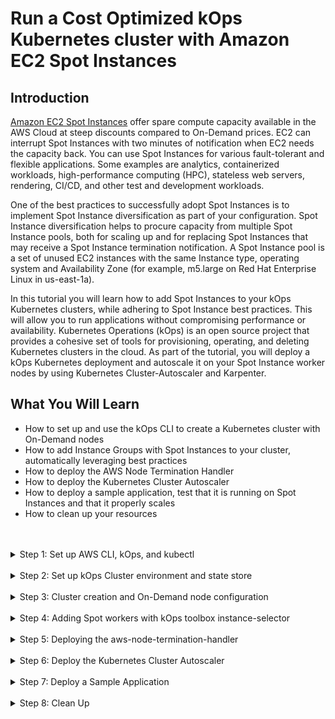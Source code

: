 # Run a Cost Optimized kOps Kubernetes cluster with Amazon EC2 Spot Instances

## Introduction

[Amazon EC2 Spot Instances](https://aws.amazon.com/ec2/spot/) offer spare compute capacity available in the AWS Cloud at steep discounts compared to On-Demand prices. EC2 can interrupt Spot Instances with two minutes of notification when EC2 needs the capacity back. You can use Spot Instances for various fault-tolerant and flexible applications. Some examples are analytics, containerized workloads, high-performance computing (HPC), stateless web servers, rendering, CI/CD, and other test and development workloads.

One of the best practices to successfully adopt Spot Instances is to implement Spot Instance diversification as part of your configuration. Spot Instance diversification helps to procure capacity from multiple Spot Instance pools, both for scaling up and for replacing Spot Instances that may receive a Spot Instance termination notification. A Spot Instance pool is a set of unused EC2 instances with the same Instance type, operating system and Availability Zone (for example, m5.large on Red Hat Enterprise Linux in us-east-1a).

In this tutorial you will learn how to add Spot Instances to your kOps Kubernetes clusters, while adhering to Spot Instance best practices. This will allow you to run applications without compromising performance or availability. Kubernetes Operations (kOps) is an open source project that provides a cohesive set of tools for provisioning, operating, and deleting Kubernetes clusters in the cloud. As part of the tutorial, you will deploy a kOps Kubernetes deployment and autoscale it on your Spot Instance worker nodes by using Kubernetes Cluster-Autoscaler and Karpenter.

## What You Will Learn

- How to set up and use the kOps CLI to create a Kubernetes cluster with On-Demand nodes
- How to add Instance Groups with Spot Instances to your cluster, automatically leveraging best practices
- How to deploy the AWS Node Termination Handler
- How to deploy the Kubernetes Cluster Autoscaler
- How to deploy a sample application, test that it is running on Spot Instances and that it properly scales
- How to clean up your resources
<br/>
<br/>

<details>
  <summary>Step 1: Set up AWS CLI, kOps, and kubectl</summary>
<br/>

In this step you will install all the dependencies that you will need during the tutorial.
<br/>

1. Install version 2 of the AWS CLI by running the following commands — if you’re using Linux — or follow the instructions in the [AWS CLI installation guide](https://docs.aws.amazon.com/cli/latest/userguide/install-cliv2.html) for different operating systems.

   ```bash
   curl "https://awscli.amazonaws.com/awscli-exe-linux-x86_64.zip" -o "awscliv2.zip"
   unzip awscliv2.zip
   sudo ./aws/install
   ```

2. kOps requires that you have AWS credentials configured in your environment. The `aws configure` command is the fastest way to set up your AWS CLI installation for general use. Run the command and follow the prompts. You can use Administrator IAM policy, but if you want to limit the permissions required by kOps, the minimum required IAM privileges you will need are:

- AmazonEC2FullAccess
- AmazonRoute53FullAccess
- AmazonS3FullAccess
- IAMFullAccess
- AmazonVPCFullAccess
- Events:
  - DeleteRule
  - ListRules
  - ListTargetsByRule
  - ListTagsForResource
  - PutEvents
  - PutRule
  - PutTargets
  - RemoveTargets
  - TagResource
- SQS:
  - CreateQueue
  - DeleteQueue
  - GetQueueAtttributes   
  - ListQueues
  - ListQueueTags 

3. [Install kOps](https://kops.sigs.k8s.io/getting_started/install/) in your environment. You can also follow this guide to install kOps for other architectures and platforms. At the time of writing, the latest version of kOps is v1.23.1

    ```bash
    export KOPS_VERSION=v1.23.1
    curl -LO https://github.com/kubernetes/kops/releases/download/${KOPS_VERSION}/kops-linux-amd64
    chmod +x kops-linux-amd64
    sudo mv kops-linux-amd64 /usr/local/bin/kops
    kops version
    ```

4. Install Kubectl. You can also follow [this guide](https://kubernetes.io/docs/tasks/tools/install-kubectl/) for other architectures and platforms. You should use the same major kubectl version as the kOps version selected.

    ```bash
    export KUBECTL_VERSION=v1.23.6
    sudo curl --silent --location -o /usr/local/bin/kubectl https://storage.googleapis.com/kubernetes-release/release/${KUBECTL_VERSION}/bin/linux/amd64/kubectl
    sudo chmod +x /usr/local/bin/kubectl
    kubectl version
    ```

5. In addition to kOps and kubectl, install [yq](https://github.com/mikefarah/yq/), a portable command-line YAML processor. You can follow yq [installation instructions](https://mikefarah.gitbook.io/yq/) for your system. On Cloud9 and Linux, you can install yq with the command on the right. The command requires that Go tools are installed in your environment. You can run  `go version` to check if Go is already installed in your environment; if it is not, [install go tools](https://golang.org/doc/install#install) before proceeding with this step.

    ```bash
    GO111MODULE=on go get github.com/mikefarah/yq ; export PATH=$PATH:~/go/bin
    ```
</details>

<br/>

<details>
  <summary>Step 2: Set up kOps Cluster environment and state store</summary>
<br/>

In this step you will configure some of the environment variables that will be used to set up your environment, and create and configure the S3 bucket that kOps will use as [states store](https://kops.sigs.k8s.io/state/).


1. Export environment variables according to the following requirements:
    - The name of your cluster will be **“spot-kops-cluster”**. To reduce the dependencies on other services, in this tutorial you will create your cluster using [Gossip DNS](https://kops.sigs.k8s.io/gossip/), hence the cluster domain will be **k8s.local** and the fully qualified name of the cluster **spot-kops-cluster.k8s.local**.
    - You will also create an S3 bucket where kOps configuration and the cluster's state will be stored. You will use [uuidgen](https://man7.org/linux/man-pages/man1/uuidgen.1.html) to generate a [unique S3 bucket name](https://docs.aws.amazon.com/AmazonS3/latest/dev/UsingBucket.html).
    - In the above command, you will set the environment variables that will be used across the rest of the session.

    ```bash
    export NAME=spot-kops-cluster.k8s.local
    export KOPS_STATE_PREFIX=spot-kops-$(uuidgen)
    export KOPS_STATE_STORE=s3://${KOPS_STATE_PREFIX}
    ```

2. Additionally you will set a few other environment variables that define the region and availability zones where your cluster will be deployed. In this tutorial, the region will be “us-east-1”, you can change this and point it to the region where you would prefer running your cluster.

    ```bash
    export AWS_REGION=us-east-1
    export AWS_REGION_AZS=$(aws ec2 describe-availability-zones \
    --region ${AWS_REGION} \
    --query 'AvailabilityZones[0:3].ZoneName' \
    --output text | \
    sed 's/\t/,/g')
    ```

3. Now that you have the name of your cluster and S3 State Store bucket defined, let's create the S3 bucket.

    ```bash
    aws s3api create-bucket \
    --bucket ${KOPS_STATE_PREFIX} \
    --region ${AWS_REGION} 
    ```

4. Once the bucket has been created, you can apply one of kOps best practices by enabling S3 Versioning on the bucket. S3 is acting as the state store, and by enabling versioning on the bucket you will be able to recover your cluster back to a previous state and configuration.

    ```bash
    aws s3api put-bucket-versioning \
    --bucket ${KOPS_STATE_PREFIX} \
    --region ${AWS_REGION} \
    --versioning-configuration Status=Enabled
    ```
</details>

<br/>

<details>
  <summary>Step 3: Cluster creation and On-Demand node configuration</summary>
<br/>

In this step you will create the cluster control plane and a kOps InstanceGroup with OnDemand instances. You will also add some labels to the group, so that you can place pods accordingly later on.

1. It is now time to create the cluster. You will build a [Highly Available (HA)](https://kops.sigs.k8s.io/operations/high_availability/) cluster using m5.large instances for the [kubernetes masters](https://kubernetes.io/docs/concepts/) spread across three Availability Zones. Additionally you will create an InstanceGroup with two t3.large OnDemand worker nodes, that you will use to demonstrate how you can configure your applications to run on Spot or OnDemand Instances, depending on the type of workflow.

    ```bash
    kops create cluster \
    --name ${NAME} \
    --state ${KOPS_STATE_STORE} \
    --cloud aws \
    --master-size m5.large \
    --master-count 3 \
    --master-zones ${AWS_REGION_AZS} \
    --zones ${AWS_REGION_AZS} \
    --node-size t3.large \
    --node-count 2 \
    --dns private 
    ```

2. Great! The output of the previous command displays all the resources that will be created. You can check that the cluster configuration has been written to the kOps state S3 bucket. The following command should showcase the cluster state, and yield and an output similar to the following one:

    ```bash
    aws s3 ls --recursive ${KOPS_STATE_STORE}
    ```

    ```bash
    2022-05-11 00:08:21          0 spot-kops-cluster.k8s.local/clusteraddons/default
    2022-05-11 00:08:21       1723 spot-kops-cluster.k8s.local/config
    2022-05-11 00:08:21        454 spot-kops-cluster.k8s.local/instancegroup/master-us-east-1a
    2022-05-11 00:08:21        454 spot-kops-cluster.k8s.local/instancegroup/master-us-east-1b
    2022-05-11 00:08:21        454 spot-kops-cluster.k8s.local/instancegroup/master-us-east-1c
    2022-05-11 00:08:21        450 spot-kops-cluster.k8s.local/instancegroup/nodes-us-east-1a
    2022-05-11 00:08:21        450 spot-kops-cluster.k8s.local/instancegroup/nodes-us-east-1b
    2022-05-11 00:08:21        450 spot-kops-cluster.k8s.local/instancegroup/nodes-us-east-1c
    ```

3. As for the two nodes in the InstanceGroup that you created, you should label those as OnDemand nodes by adding a lifecycle label. kOps created an instance group per AZ for your nodes, so you will apply the changes to each of them. To merge the new configuration attributes to the cluster nodes, you will use yq.

    ```bash
    for availability_zone in $(echo ${AWS_REGION_AZS} | sed 's/,/ /g')
    do
    NODEGROUP_NAME=nodes-${availability_zone}
    echo "Updating configuration for group ${NODEGROUP_NAME}"
    cat << EOF > ./nodes-extra-labels.yaml
    spec:
      nodeLabels:
        kops.k8s.io/lifecycle: OnDemand
    EOF
    kops get instancegroups --name ${NAME} ${NODEGROUP_NAME} -o yaml > ./${NODEGROUP_NAME}.yaml
    yq merge --overwrite --inplace ./${NODEGROUP_NAME}.yaml ./nodes-extra-labels.yaml
    aws s3 cp ${NODEGROUP_NAME}.yaml ${KOPS_STATE_STORE}/${NAME}/instancegroup/${NODEGROUP_NAME}
    done
    ```

4. You can validate the result of your changes by running the following command, and verifying that the labels have been added to the spec.nodeLabels section. The output of this command should be: 
    - Instancegroup nodes-us-east-1a contains label kops.k8s.io/lifecycle: OnDemand
    - Instancegroup nodes-us-east-1b contains label kops.k8s.io/lifecycle: OnDemand
    - Instancegroup nodes-us-east-1c contains label kops.k8s.io/lifecycle: OnDemand

    ```bash
    for availability_zone in $(echo ${AWS_REGION_AZS} | sed 's/,/ /g')
    do
    NODEGROUP_NAME=nodes-${availability_zone}
    kops get ig --name ${NAME} ${NODEGROUP_NAME} -o yaml | grep "lifecycle: OnDemand" > /dev/null
    if [ $? -eq 0 ]
    then
        echo "Instancegroup ${NODEGROUP_NAME} contains label kops.k8s.io/lifecycle: OnDemand"
    else
        echo "Instancegroup ${NODEGROUP_NAME} DOES NOT contains label kops.k8s.io/lifecycle: OnDemand"
    fi
    done
    ```

5. Aside from validating that the lifecycle label is set up, you can inspect one of the nodegroup's configuration. Run the following command to view it.

    ```bash
    kops get ig --name ${NAME} nodes-$(echo ${AWS_REGION_AZS}|cut -d, -f 1) -o yaml
    ```

</details>

<br/>

<details>
  <summary>Step 4: Adding Spot workers with kOps toolbox instance-selector</summary>
<br/>

Until January of 2021, to adhere to Spot best practices using kOps, users were required to select a group of Spot instances to diversify manually. They then had to configure a [MixedInstancePolicy InstanceGroup](https://kops.sigs.k8s.io/instance_groups/#mixedinstancepolicy-aws-only) in order to apply diversification within the instance group. In that date, we introduced a new tool: **kOps toolbox instance-selector**. This tool is distributed as part of the standard kOps distribution, and it simplifies the creation of kOps Instance Groups, by creating groups that fully adhere to Spot Instances best practices.

In order to tap into multiple Spot capacity pools, you will create two Instance Groups, each containing multiple instance types. Diversifying into more capacity pools increases the chances of achieving the desired scale, and maintaining it if some of the capacity pools get interrupted (when EC2 needs the capacity back). Each Instance Group ([EC2 Auto Scaling group](https://aws.amazon.com/ec2/autoscaling/)) will launch instances using Spot pools that are optimally chosen based on the available Spot capacity.


1. The following  command creates an Instance Group, which will be called **spot-group-base-4vcpus-16gb**. To create the group, use kOps toolbox instance-selector, which saves the effort of manually configuring the new group for diversification. In this case, use the `--instance-type-base` with m5.xlarge as your base instance, made up of pools from the latest generations. You can get more information about which parameters `kops toolbox instance-selector` uses by running **kops toolbox instance-selsector –-help**

    ```bash
    kops toolbox instance-selector "spot-group-base-4vcpus-16gb" \
    --usage-class spot --cluster-autoscaler \
    --base-instance-type "m5.xlarge" --burst-support=false \
    --deny-list '^?[1-3].*\..*' --gpus 0 \
    --node-count-max 5 --node-count-min 1 \
    --name ${NAME} 
    ```

2. Now let’s create the second Instance Group. This time, you will create the group **spot-group-base-2vcpus-8gb**, using a different approach as in the previous step. Instead of defining a base instance type, now you will specify the amount of memory and vcpus:

    ```bash
    kops toolbox instance-selector "spot-group-base-2vcpus-8gb-2" \
    --usage-class spot --cluster-autoscaler \
    --burst-support=false \
    --vcpus=2  --memory=8GB   \
    --gpus 0 --node-count-max 5 \
    --node-count-min 1 --name ${NAME}
    ```

3. Before proceeding with the final instantiation of the cluster, let’s validate and review the newly created Instance Group's configuration. Run the following command to display the configuration of the **spot-group-base-2vcpus-8gb** Instance Group.

    ```bash
    kops get ig spot-group-base-2vcpus-8gb --name $NAME -o yaml
    ```

4. Your cluster is now configured with all the resources depicted in the architecture diagram below. 

    ![Architecture Diagram](/arch.png)
    <br/>

    However, you have only configured the cluster up to this point. To actually instantiate it, you must execute the following command:

    ```bash
    kops update cluster --state=${KOPS_STATE_STORE} --name=${NAME} --yes --admin 
    ```

   > :warning: If your environment previously had a kubeconfig file, you may need to run `kops export kubeconfig ${NAME} --admin` to store the configuration and change the config. ]

5. The command in the previous step will start requesting for all the cluster resources, and end up with an output similar to the following one. This may take around five minutes.

    ```bash
    Cluster is starting.  It should be ready in a few minutes.

    Suggestions:
    * validate cluster: kops validate cluster --wait 10m
    * list nodes: kubectl get nodes --show-labels
    * ssh to the master: ssh -i ~/.ssh/id_rsa ubuntu@api.spot-kops-cluster.k8s.local
    * the ubuntu user is specific to Ubuntu. If not using Ubuntu please use the appropriate user based on your OS.
    * read about installing addons at: https://kops.sigs.k8s.io/addons.
    ```

6. You can run the **kOps validate cluster** command to evaluate the state of the cluster a few times per minute, capturing the progress of its creation.

    ```bash
    kops validate cluster --wait 10m
    ```

The command will raise errors until the cluster is created.

7. Once the cluster is in a healthy state, you can list nodes to check that the cluster and all its associated resources are up and running.

    ```bash
    kubectl get nodes --show-labels
    ```

</details>

<br/>

<details>
  <summary>Step 5: Deploying the aws-node-termination-handler</summary>
<br/>

When an interruption happens, EC2 sends a [Spot interruption notification](https://docs.aws.amazon.com/AWSEC2/latest/UserGuide/spot-interruptions.html) to the instance, giving the application two minutes to gracefully handle that interruption, and minimize the impact to its availability or performance. Also, recently the new [Instance Rebalance Recommendation](https://docs.aws.amazon.com/AWSEC2/latest/UserGuide/rebalance-recommendations.html) signal was made available, which notifies you when a Spot Instance is at elevated risk of interruption; it can arrive sooner that the Spot interruption notice, giving you extra time to proactively manage the Spot Instance, by rebalancing to new or existing Spot Instances that are not at risk. In order to gracefully handle either scenario on Kubernetes, we will deploy the  [aws-node-termination-handler](https://github.com/aws/aws-node-termination-handler) in this section. 

Let's proceed to installing the [aws-node-termination-handler](https://github.com/aws/aws-node-termination-handler) in Queue Processor mode, with the help of kOps. The Handler will continuously poll an Amazon SQS queue, which receives events emitted by Amazon EventBridge that can lead to the termination of the nodes in your cluster (Spot Interruption/Rebalance events, maintenance events, Auto-Scaling Group lifycle hooks and [more](https://github.com/aws/aws-node-termination-handler#queue-processor)). This enables the Handler to [cordon](https://kubernetes.io/docs/reference/generated/kubectl/kubectl-commands#cordon) and [drain](https://kubernetes.io/docs/reference/generated/kubectl/kubectl-commands#drain) the node - also issuing a SIGTERM to the Pods and containers running on it, in order to achieve a graceful application termination. 

1. kOps facilitates the deployment of the aws-node-termination-handler, allowing you to add its configuration as an addon to the kOps cluster spec. This addon also takes care of deploying all the necessary AWS infrastructure for you: SQS Queue, EventBridge rules, and the necessary Auto-Scaling group Lifecycle hooks. Deploy the aws-node-termination-handler addon with the following command:


    ```bash
    kops get cluster --name ${NAME} -o yaml > ~/environment/cluster_config.yaml 
    cat << EOF > ./node_termination_handler_addon.yaml
    spec:
      nodeTerminationHandler:
        cpuRequest: 200m
        enabled: true
        enableSQSTerminationDraining: true
        managedASGTag: "aws-node-termination-handler/managed"
    EOF
    yq merge --overwrite --inplace ~/environment/cluster_config.yaml ~/environment/node_termination_handler_addon.yaml
    aws s3 cp ~/environment/cluster_config.yaml ${KOPS_STATE_STORE}/${NAME}/config
    kops update cluster --state=${KOPS_STATE_STORE} --name=${NAME} --yes --admin
    ```

2. To check that the aws-node-termination-handler has been deployed successfully, execute the following command.

    ```bash
    kubectl get deployment aws-node-termination-handler -n kube-system -o wide
    ```
</details>
<br/>

<details>
  <summary>Step 6: Deploy the Kubernetes Cluster Autoscaler</summary>
<br/>


[Cluster Autoscaler](https://github.com/kubernetes/autoscaler/tree/master/cluster-autoscaler) is a Kubernetes [controller](https://kubernetes.io/docs/concepts/architecture/controller/) that dynamically adjusts the size of the cluster. If there are pods that can't be scheduled in the cluster due to insufficient resources, Cluster Autoscaler will issue a scale-out action. When there are nodes in the cluster that have been under-utilized for a period of time, Cluster Autoscaler will scale-in the cluster. Internally Cluster Autoscaler evaluates a set of **instance groups** to scale up the cluster. When Cluster Autoscaler runs on AWS, **instance groups** are implemented using Auto Scaling Groups. To calculate the number of nodes to scale-out/in when required, Cluster Autoscaler assumes all the instances in an instance group are homogenous (i.e. have the same number of vCPUs and memory size).

Metrics Server is a scalable, efficient source of container resource metrics for Kubernetes built-in autoscaling pipelines. These metrics will drive the scaling behavior of the deployments.

1. Before installing Cluster Autoscaler, install the metric server using a kOps addon:

    ```bash
    kops get cluster --name ${NAME} -o yaml > ~/environment/cluster_config.yaml 
    cat << EOF > ./metric_server_addon.yaml
    spec:
      certManager:
        enabled: true
      metricsServer:
        enabled: true
    EOF
    yq merge --overwrite --inplace ~/environment/cluster_config.yaml ~/environment/metric_server_addon.yaml
    aws s3 cp ~/environment/cluster_config.yaml ${KOPS_STATE_STORE}/${NAME}/config
    kops update cluster --state=${KOPS_STATE_STORE} --name=${NAME} --yes --admin
    ```

2. Wait until the metric server is up and running:

    ```bash
    kubectl get deploy metrics-server -n kube-system
    ```

3. kOps facilitates the deployment of the Cluster Autoscaler, allowing you to add its configuration as an addon to the kOps cluster spec. Deploy the Cluster Autoscaler addon with the following command:

    ```bash
    kops get cluster --name ${NAME} -o yaml > ~/environment/cluster_config.yaml 
    cat << EOF > ./cluster_autoscaler_addon.yaml
    spec:
      clusterAutoscaler:
        awsUseStaticInstanceList: false
        balanceSimilarNodeGroups: false
        cpuRequest: 100m
        enabled: true
        expander: random
        image: us.gcr.io/k8s-artifacts-prod/autoscaling/cluster-autoscaler:v1.23.0
        memoryRequest: 300Mi
        newPodScaleUpDelay: 0s
        scaleDownDelayAfterAdd: 10m0s
        skipNodesWithLocalStorage: true
        skipNodesWithSystemPods: true
    EOF
    yq merge --overwrite --inplace ~/environment/cluster_config.yaml ~/environment/cluster_autoscaler_addon.yaml
    aws s3 cp ~/environment/cluster_config.yaml ${KOPS_STATE_STORE}/${NAME}/config
    kops update cluster --state=${KOPS_STATE_STORE} --name=${NAME} --yes --admin
    ```

![Cluster Autoscaler Arch](/clusterautoscaler.png)

4. You can also check the logs and steps taken by Cluster Autoscaler with the following command. This command will display Cluster Autoscaler logs.

    ```bash
    kubectl logs -f deployment/cluster-autoscaler -n kube-system --tail=10
    ```
</details>

<br/>
<details>
  <summary>Step 7: Deploy a Sample Application</summary>
<br/>

Finally let's deploy a test application and scale our cluster. To scale our application, we will use a Deployment and a Horizontal Pod Autoscaler.

1. Deploy an application and expose as a service on TCP port 80. The application is a custom-built image based on the php-apache image. The index.php page performs calculations to generate CPU load. More information can be found [here](https://kubernetes.io/docs/tasks/run-application/horizontal-pod-autoscale-walkthrough/#run-expose-php-apache-server)

    ```bash
    kubectl create deployment php-apache --image=us.gcr.io/k8s-artifacts-prod/hpa-example
    kubectl set resources deploy php-apache --requests=cpu=2000
    kubectl expose deploy php-apache --port 80
    kubectl get pod -l app=php-apache
    ```

2. Create an Hpa resource. This HPA scales up when CPU exceeds 50% of the allocated container resource.

    ```bash
    kubectl autoscale deployment php-apache  \
    --cpu-percent=50 \
    --min=1  \
    --max=30 
    ```

3. View the HPA using kubectl. You probably will see `<unknown>/50%` for 1-2 minutes and then you should be able to see `0%/50%`.

    ```bash
    kubectl get hpa
    ```

4. Open a new terminal window and create a new container:

    ```bash
    kubectl run -i --tty load-generator-1 --image=busybox /bin/sh
    ```
5. Execute a while loop to generate load in the application:

    ```bash
    while true; do wget -q -O - http://php-apache; done
    ```

6. In the previous terminal, watch the HPA with the following command:

    ```bash
    kubectl get hpa -w
    ```

You should see your environment scaling. 

</details>

<br/>

<details>
  <summary>Step 8: Clean Up</summary>
<br/>

1. Remove the kOps cluster:

    ```bash
    kops delete cluster --name ${NAME} --yes
    ```

2. In the console, remove the S3 bucket. Read ["Deleting a single object" section](https://docs.aws.amazon.com/AmazonS3/latest/user-guide/delete-objects.html) of the AWS Documentation to find out how to delete a bucket from the console.

</details>



